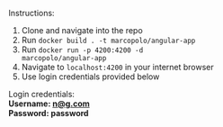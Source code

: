 Instructions:

1. Clone and navigate into the repo
2. Run <code>docker build . -t marcopolo/angular-app</code>
3. Run <code>docker run -p 4200:4200 -d marcopolo/angular-app</code>
4. Navigate to <code>localhost:4200</code> in your internet browser
5. Use login credentials provided below

Login credentials:</br>
<b>Username: n@g.com</b><br/>
<b>Password: password</b>
